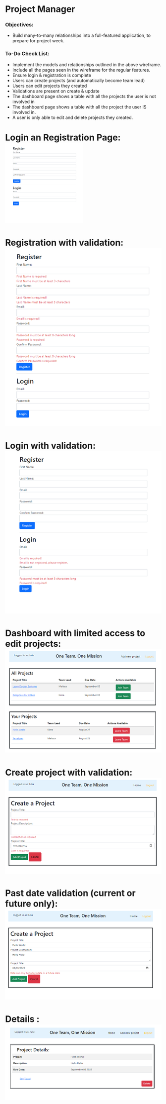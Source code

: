 <h1 dir="auto" > Project Manager </h1>

<h3> Objectives: </h3>

- Build many-to-many relationships into a full-featured application, to prepare for project week.



<h3> To-Do Check List: </h3>

- Implement the models and relationships outlined in the above wireframe.
- Include all the pages seen in the wireframe for the regular features.
- Ensure login & registration is complete
- Users can create projects (and automatically become team lead)
- Users can edit projects they created
- Validations are present on create & update
- The dashboard page shows a table with all the projects the user is not involved in
- The dashboard page shows a table with all the project the user IS involved in.
- A user is only able to edit and delete projects they created.

<h1> Login an Registration Page:
<img src="https://github.com/MelissaCurylo/coding_dojo/blob/master/java/Spring/spring_push/SpringBoot/ProjectManager/logreg.png" alt style="max-width: 50%;"></h1>

<h1> Registration with validation:
<img src="https://github.com/MelissaCurylo/coding_dojo/blob/master/java/Spring/spring_push/SpringBoot/ProjectManager/regValidation.png"></h1>

<h1> Login with validation:
<img src="https://github.com/MelissaCurylo/coding_dojo/blob/master/java/Spring/spring_push/SpringBoot/ProjectManager/loginValidation.png"></h1>

<h1> Dashboard with limited access to edit projects:
<img src="https://github.com/MelissaCurylo/coding_dojo/blob/master/java/Spring/spring_push/SpringBoot/ProjectManager/Dashboard_showing_access_limits.png"></h1>

<h1> Create project with validation:
<img src="https://github.com/MelissaCurylo/coding_dojo/blob/master/java/Spring/spring_push/SpringBoot/ProjectManager/create_with_validation.png"></h1>

<h1> Past date validation (current or future only):
<img src="https://github.com/MelissaCurylo/coding_dojo/blob/master/java/Spring/spring_push/SpringBoot/ProjectManager/future_date_validation.png"></h1>

<h1> Details :
<img src="https://github.com/MelissaCurylo/coding_dojo/blob/master/java/Spring/spring_push/SpringBoot/ProjectManager/details.png"></h1>
